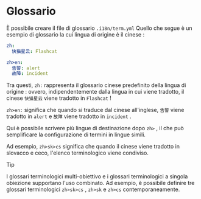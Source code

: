 # Glossario

È possibile creare il file di glossario `.i18n/term.yml` Quello che segue è un esempio di glossario la cui lingua di origine è il cinese :

```yml
zh:
  快猫星云: Flashcat

zh>en:
  告警: alert
  故障: incident
```

Tra questi, `zh:` rappresenta il glossario cinese predefinito della lingua di origine : ovvero, indipendentemente dalla lingua in cui viene tradotto, il cinese `快猫星云` viene tradotto in `Flashcat` !

`zh>en:` significa che quando si traduce dal cinese all'inglese, `告警` viene tradotto in `alert` e `故障` viene tradotto in `incident` .

Qui è possibile scrivere più lingue di destinazione dopo `zh>` , il che può semplificare la configurazione di termini in lingue simili.

Ad esempio, `zh>sk>cs` significa che quando il cinese viene tradotto in slovacco e ceco, l'elenco terminologico viene condiviso.

> [!TIP]
> I glossari terminologici multi-obiettivo e i glossari terminologici a singola obiezione supportano l'uso combinato. Ad esempio, è possibile definire tre glossari terminologici `zh>sk>cs` , `zh>sk` e `zh>cs` contemporaneamente.